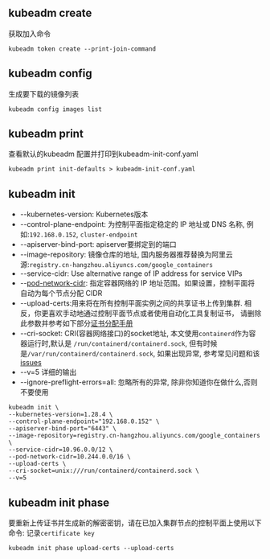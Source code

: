 ## kubeadm create

获取加入命令
```shell
kubeadm token create --print-join-command
```

## kubeadm config 

生成要下载的镜像列表
```shell
kubeadm config images list
```

## kubeadm print
查看默认的kubeadm 配置并打印到kubeadm-init-conf.yaml
```shell
kubeadm print init-defaults > kubeadm-init-conf.yaml
```

## kubeadm init
- --kubernetes-version: Kubernetes版本
- --control-plane-endpoint: 为控制平面指定稳定的 IP 地址或 DNS 名称, 例如:`192.168.0.152`, `cluster-endpoint`
- --apiserver-bind-port: apiserver要绑定到的端口
- --image-repository: 镜像仓库的地址, 国内服务器推荐替换为阿里云源:`registry.cn-hangzhou.aliyuncs.com/google_containers`
- --service-cidr: Use alternative range of IP address for service VIPs
- --[pod-network-cidr](https://kubernetes.io/docs/setup/production-environment/tools/kubeadm/create-cluster-kubeadm/#pod-network): 指定容器网络的 IP 地址范围。如果设置，控制平面将自动为每个节点分配 CIDR
- --upload-certs:用来将在所有控制平面实例之间的共享证书上传到集群. 相反，你更喜欢手动地通过控制平面节点或者使用自动化工具复制证书， 请删除此参数并参考如下部分[证书分配手册](https://kubernetes.io/zh-cn/docs/setup/production-environment/tools/kubeadm/high-availability/#manual-certs)
- --cri-socket: CRI(容器网络接口)的socket地址, 本文使用`containerd`作为容器运行时,默认是
`/run/containerd/containerd.sock`, 但有时候是`/var/run/containerd/containerd.sock`, 如果出现异常, 参考常见问题和该[issues](https://github.com/kubernetes/kubernetes/issues/110383)
- --v=5 详细的输出
- --ignore-preflight-errors=all: 忽略所有的异常, 除非你知道你在做什么,否则不要使用
```shell
kubeadm init \
--kubernetes-version=1.28.4 \
--control-plane-endpoint="192.168.0.152" \
--apiserver-bind-port="6443" \
--image-repository=registry.cn-hangzhou.aliyuncs.com/google_containers \
--service-cidr=10.96.0.0/12 \
--pod-network-cidr=10.244.0.0/16 \
--upload-certs \
--cri-socket=unix:///run/containerd/containerd.sock \
--v=5
```
## kubeadm init phase

要重新上传证书并生成新的解密密钥，请在已加入集群节点的控制平面上使用以下命令:
记录`certificate key`
```shell
kubeadm init phase upload-certs --upload-certs